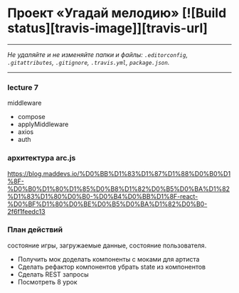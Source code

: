 # Проект «Угадай мелодию» [![Build status][travis-image]][travis-url]

---

_Не удаляйте и не изменяйте папки и файлы:_
_`.editorconfig`, `.gitattributes`, `.gitignore`, `.travis.yml`, `package.json`._

---

### lecture 7 
middleware
- compose
- applyMiddleware
- axios
- auth


### архитектура arc.js

https://blog.maddevs.io/%D0%BB%D1%83%D1%87%D1%88%D0%B0%D1%8F-%D0%B0%D1%80%D1%85%D0%B8%D1%82%D0%B5%D0%BA%D1%82%D1%83%D1%80%D0%B0-%D0%B4%D0%BB%D1%8F-react-%D0%BF%D1%80%D0%BE%D0%B5%D0%BA%D1%82%D0%B0-2f6f1feedc13


### План действий
состояние игры, загружаемые данные, состояние пользователя.


- Получить мок доделать компоненты с моками для артиста
- Сделать рефактор компонентов убрать state из компонентов
- Сделать REST запросы
- Посмотреть 8 урок